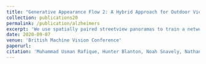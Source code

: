 ```yaml
---
title: "Generative Appearance Flow 2: A Hybrid Approach for Outdoor View Synthesis"
collection: publications20
permalink: /publication/alzheimers
excerpt: 'We use spatially paired streetview panoramas to train a network single image view synthesis.'
date: 2020-09-07
venue: 'British Machine Vision Conference'
paperurl: 
citation: 'Muhammad Usman Rafique, Hunter Blanton, Noah Snavely, Nathan Jacobs. "Generative Appearance Flow: A Hybrid Approach for Outdoor View Synthesis." British Machine Vision Conference (BMVC). 2020.'
---
```

